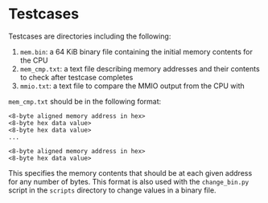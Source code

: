 # Testcases

Testcases are directories including the following:

1. `mem.bin`: a 64 KiB binary file containing the initial memory contents for the CPU
2. `mem_cmp.txt`: a text file describing memory addresses and their contents to check after testcase completes
3. `mmio.txt`: a text file to compare the MMIO output from the CPU with

`mem_cmp.txt` should be in the following format:

```
<8-byte aligned memory address in hex>
<8-byte hex data value>
<8-byte hex data value>
...

<8-byte aligned memory address in hex>
<8-byte hex data value>
```

This specifies the memory contents that should be at each given address for any number of bytes. This format is also
used with the `change_bin.py` script in the `scripts` directory to change values in a binary file.